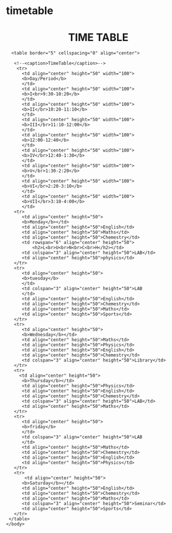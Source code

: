 # timetable 


<html>
   <main>
   <body>
      <center> <h1>TIME TABLE </h1> </center>

      <table border="5" cellspacing="0" align="center">
 
       <!--<caption>TimeTable</caption>-->
        <tr>
          <td align="center" height="50" width="100">
          <b>Day/Period</b>
          </td>
          <td align="center" height="50" width="100">
          <b>I<br>9:30-10:20</b> 
          </td>
          <td align="center" height="50" width="100">
          <b>II</br>10:20-11:10</b>
          </td>
          <td align="center" height="50" width="100">
          <b>III</br>11:10-12:00</b>
          </td>
          <td align="center" height="50" width="100">
          <b>12:00-12:40</b>
          </td>
          <td align="center" height="50" width="100">
          <b>IV</br>12:40-1:30</b>
          </td>
          <td align="center" height="50" width="100">
          <b>V</br>1:30-2:20</b>
          </td>
          <td align="center" height="50" width="100">
          <b>VI</br>2:20-3:10</b>
          </td>
          <td align="center" height="50" width="100">
          <b>VII</br>3:10-4:00</b>
          </td>
       <tr>
          <td align="center" height="50">
          <b>Monday</b></td>
          <td align="center" height="50">English</td>
          <td align="center" height="50">Maths</td>
          <td align="center" height="50">Chemestry</td>
          <td rowspan="6" align="center" height="50">
              <h2>L<br>U<br>N<br>C<br>H</h2></td>
          <td colspan="3" align="center" height="50">LAB</td>
          <td align="center" height="50">physics</td>
       </tr>
       <tr>
          <td align="center" height="50">
          <b>tuesday</b>
          </td>
          <td colspan="3" align="center" height="50">LAB
          </td>
          <td align="center" height="50">English</td>
          <td align="center" height="50">Chemestry</td>
          <td align="center" height="50">Maths</td>
          <td align="center" height="50">Sports</td>
       </tr>
       <tr>
          <td align="center" height="50">
          <b>Wednesday</b></td>
          <td align="center" height="50">Maths</td>
          <td align="center" height="50">Physics</td>
          <td align="center" height="50">English</td>
          <td align="center" height="50">Chemestry</td>
          <td colspan="3" align="center" height="50">Library</td>
       </tr>
       <tr>
         <td align="center" height="50">
          <b>Thursday</b></td>
          <td align="center" height="50">Physics</td>
          <td align="center" height="50">English</td>
          <td align="center" height="50">Chemestry</td>
          <td colspan="3" align="center" height="50">LAB</td>
          <td align="center" height="50">Maths</td>
       </tr>
       <tr>
          <td align="center" height="50">
          <b>friday</b>
          </td>
          <td colspan="3" align="center" height="50">LAB
          </td>
          <td align="center" height="50">Maths</td>
          <td align="center" height="50">Chemestry</td>
          <td align="center" height="50">English</td>
          <td align="center" height="50">Physics</td>
       </tr>
       <tr>
           <td align="center" height="50">
          <b>Saturday</b></td>
          <td align="center" height="50">English</td>
          <td align="center" height="50">Chemestry</td>
          <td align="center" height="50">Maths</td>
          <td colspan="3" align="center" height="50">Seminar</td>
          <td align="center" height="50">Sports</td>
       </tr>
     </table>
    </body>
</html>
    
